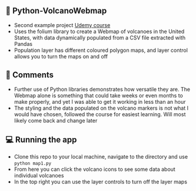 ## 🐍 Python-VolcanoWebmap

- Second example project [Udemy course](https://www.udemy.com/course/the-python-mega-course/)
- Uses the folium library to create a Webmap of volcanoes in the United States, with data dynamically populated from a CSV file extracted with Pandas
- Population layer has different coloured polygon maps, and layer control allows you to turn the maps on and off


## 📓 Comments

- Further use of Python libraries demonstrates how versatile they are. The Webmap alone is something that could take weeks or even months to make properly, and yet I was able to get it working in less than an hour
- The styling and the data populated on the volcano markers is not what I would have chosen, followed the course for easiest learning. Will most likely come back and change later


## 💻 Running the app

- Clone this repo to your local machine, navigate to the directory and use ``` python map1.py ```
- From here you can click the volcano icons to see some data about individual volcanoes
- In the top right you can use the layer controls to turn off the layer maps

